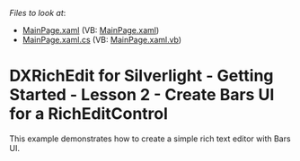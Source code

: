<!-- default file list -->
*Files to look at*:

* [MainPage.xaml](./CS/Lesson2/MainPage.xaml) (VB: [MainPage.xaml](./VB/Lesson2/MainPage.xaml))
* [MainPage.xaml.cs](./CS/Lesson2/MainPage.xaml.cs) (VB: [MainPage.xaml.vb](./VB/Lesson2/MainPage.xaml.vb))
<!-- default file list end -->
# DXRichEdit for Silverlight - Getting Started - Lesson 2 - Create Bars UI for a RichEditControl


<p>This example demonstrates how to create a simple rich text editor with Bars UI.</p><br />


<br/>


